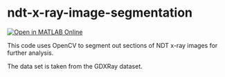 # ndt-x-ray-image-segmentation

[![Open in MATLAB Online](https://www.mathworks.com/images/responsive/global/open-in-matlab-online.svg)](matlab.mathworks.com/open/github/v1?repo=mattlitz/ndt-x-ray-image-segmentation&file=matlab_image_analysis.m)

This code uses OpenCV to segment out sections of NDT x-ray images for further analysis.

The data set is taken from the GDXRay dataset.

